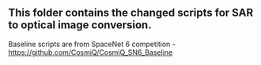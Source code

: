 ## This folder contains the changed scripts for SAR to optical image conversion. 


Baseline scripts are from SpaceNet 6 competition - https://github.com/CosmiQ/CosmiQ_SN6_Baseline